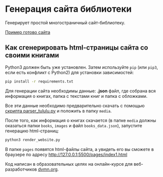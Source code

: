# Генерация сайта библиотеки

Генерирует простой многостраничный сайт-библиотеку.

[Пример готово сайта](https://tumkir.github.io/books-library-2/pages/index1.html)

## Как сгенерировать html-страницы сайта со своими книгами

Python3 должен быть уже установлен.
Затем используйте `pip` (или `pip3`, если есть конфликт с Python2) для установки зависимостей:

```bash
pip install -r requirements.txt
```

Для генерации сайта необходимы данные: **.json** файл, где собрана вся информация о книгах, папка с текстами книг и папка с обложками.

Все эти данные необходимо предварительно скачать с помощью [скрипта parser_tululu.py](https://github.com/tumkir/books-library) и положить в папку `media`.

После того, как информация о книгах скачается (в папке `media` должны оказаться папки `books`, `images` и файл `books_data.json`), запустите генерацию html-страниц:

```bash
python3 render_website.py
```

В папке `pages` появятся html-файлы сайта, а увидеть его вы сможете в браузере по адресу http://127.0.0.1:5500/pages/index1.html



Код написан в образовательных целях на онлайн-курсе для веб-разработчиков [dvmn.org](https://dvmn.org/).